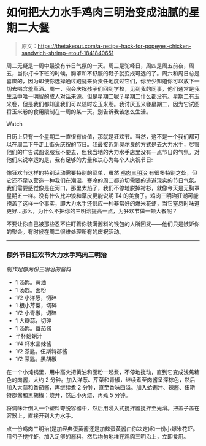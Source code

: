 # 如何把大力水手鸡肉三明治变成油腻的星期二大餐

> 原文：<https://thetakeout.com/a-recipe-hack-for-popeyes-chicken-sandwich-shrimp-etouf-1841840651>

周二无疑是一周中最没有节日气氛的一天。周三是驼峰日，周四是周五前夜，周五，当你打卡下班的时候，胸罩和不舒服的鞋子就变成可选的了。周六和周日总是喜庆的，因为即使你选择通过跑腿来负责任地度过它们，你至少知道你可以放下一切去喝含羞草酒。周一，我会庆祝孩子们回到学校，见到我的同事，他们通常是我生活中唯一明智的成人对话来源。但是星期二呢？星期二什么都没有。星期二有玉米卷，但是我们都知道我们可以随时吃玉米卷。我讨厌玉米卷星期二，因为它试图将玉米卷的食用限制在一周的某一天。别告诉我该怎么生活。

Watch

日历上只有一个星期二一直很有价值，那就是狂欢节。当然，这不是一个我们都可以在周二下午走上街头庆祝的节日。我最接近新奥尔良的方式是去大力水手，尽管他们的广告试图说服我不要去，但我当地的大力水手店里没有一点节日的气氛。对他们来说幸运的是，我有足够的力量和决心为每个人庆祝节日:

像狂欢节这样的特别活动需要特别的菜单，虽然 [鸡肉三明治](https://thetakeout.com/tag/popeyes-chicken-sandwich) 有很多特别之处，但它还不足以营造一种我们在潮湿、寒冷的周二都迫切需要的逃避现实的节日气氛。我们需要感觉像是在河口，那里太热了，我们不停地脱掉衬衫，就像今天是无胸罩星期五一样。没有什么比冲浪和草皮更能说明 T4 的美食了。鸡肉三明治狂潮可能掩盖了这样一个事实，即大力水手还供应一种非常好的爆米花虾，当它窒息时味道更好...那么，为什么不把你的三明治提高一点，为狂欢节做一顿大餐呢？

不要让你自己被那些忍不住盯着你装满酱料的钱包的人所困扰——他们只是嫉妒你的聚会。有时候在周二很难处理所有的庆祝活动。

* * *

### 额外节日狂欢节大力水手鸡肉三明治

*制作足够两份三明治的酱料*

*   1 汤匙。黄油
*   1 汤匙。面粉
*   1/2 小洋葱，切碎
*   1 根小芹菜，切碎
*   1/2 小青椒，切碎
*   1 大瓣蒜，切碎
*   1 汤匙。番茄酱
*   半杯蛤蜊汁
*   1/4 杯水晶辣酱
*   1/2 茶匙。伍斯特郡酱
*   1/2 茶匙。黑胡椒

在一个小炖锅里，用中高火把黄油和面粉一起煮，不停地搅动，直到它变成浅焦糖色的肉酱，大约 2 分钟。加入洋葱、芹菜和青椒，继续煮至肉酱呈深棕色，然后加入大蒜和番茄酱，再继续煮 2 分钟，直至香味四溢。加入蛤蜊汁、辣酱、伍斯特郡酱和黑胡椒；烧开，然后小火煨，再煮 5 分钟。

将调味汁倒入一个塑料夸脱容器中，然后用浸入式搅拌器搅拌至光滑。把盖子盖在容器上，直接开到大力水手。

点一份鸡肉三明治(是加经典蛋黄酱还是加辣蛋黄酱由你决定)和一份小爆米花虾。用勺子搅拌虾，加入足够的酱料，然后均匀地堆在鸡肉三明治上，立即食用。